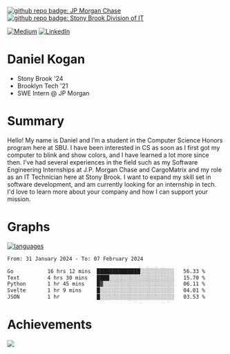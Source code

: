 [![github repo badge: JP Morgan Chase](https://img.shields.io/badge/JP_Morgan_Chase--181717?color=blue)](https://careers.jpmorgan.com/in/en/students/programs/software-engineer-summer?search=&tags=location__Americas__UnitedStatesofAmerica)
[![github repo badge: Stony Brook Division of IT](https://img.shields.io/badge/Stony%20Brook%20Division%20of%20IT--181717?color=red)](https://it.stonybrook.edu/)

[![Medium](https://img.shields.io/badge/Medium-12100E?logo=medium&logoColor=white)](https://medium.com/@danielkoganx) [![LinkedIn](https://img.shields.io/badge/LinkedIn-%230077B5.svg?logo=linkedin&logoColor=white)](https://linkedin.com/in/danielkogan123)
# Daniel Kogan

- Stony Brook '24
- Brooklyn Tech '21
- SWE Intern @ JP Morgan

# Summary

Hello! My name is Daniel and I’m a student in the Computer Science Honors program here at SBU. I have been interested in CS as soon as I first got my computer to blink and show colors, and I have learned a lot more since then. I’ve had several experiences in the field such as my Software Engineering Internships at J.P. Morgan Chase and CargoMatrix and my role as an IT Technician here at Stony Brook. I want to expand my skill set in software development, and am currently looking for an internship in tech. I'd love to learn more about your company and how I can support your mission.

# Graphs

<div style="width: 100%">

[![languages](https://github-readme-stats.vercel.app/api/top-langs/?username=daminals&langs_count=8&hide=html&layout=compact)](https://github-readme-stats.vercel.app/api/top-langs/?username=daminals&langs_count=8&hide=html&layout=compact)
</div>

<!--START_SECTION:waka-->

```txt
From: 31 January 2024 - To: 07 February 2024

Go           16 hrs 12 mins  ██████████████░░░░░░░░░░░   56.33 %
Text         4 hrs 30 mins   ████░░░░░░░░░░░░░░░░░░░░░   15.70 %
Python       1 hr 45 mins    █▓░░░░░░░░░░░░░░░░░░░░░░░   06.11 %
Svelte       1 hr 9 mins     █░░░░░░░░░░░░░░░░░░░░░░░░   04.01 %
JSON         1 hr            █░░░░░░░░░░░░░░░░░░░░░░░░   03.53 %
```

<!--END_SECTION:waka-->

# Achievements 

![](https://github-profile-trophy.vercel.app/?username=daminals&theme=onestar&no-frame=true&no-bg=false&margin-w=4)
